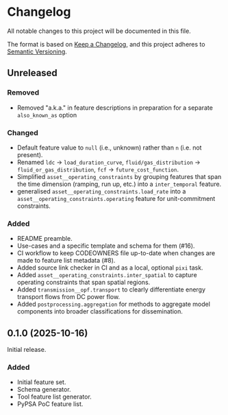 <!--
SPDX-FileCopyrightText: openmod-features contributors

SPDX-License-Identifier: MIT
-->

<!---
Changelog headings can be any of:

Added: for new features.
Changed: for changes in existing functionality.
Deprecated: for soon-to-be removed features.
Removed: for now removed features.
Fixed: for any bug fixes.
Security: in case of vulnerabilities.

Release headings should be of the form:
## YEAR-MONTH-DAY
-->

# Changelog

All notable changes to this project will be documented in this file.

The format is based on [Keep a Changelog](https://keepachangelog.com/en/1.1.0/),
and this project adheres to [Semantic Versioning](https://semver.org/spec/v2.0.0.html).

## Unreleased

### Removed

- Removed "a.k.a." in feature descriptions in preparation for a separate `also_known_as` option

### Changed

- Default feature value to `null` (i.e., unknown) rather than `n` (i.e. not present).
- Renamed `ldc` -> `load_duration_curve`, `fluid/gas_distribution` -> `fluid_or_gas_distribution`, `fcf` -> `future_cost_function`.
- Simplified `asset__operating_constraints` by grouping features that span the time dimension (ramping, run up, etc.) into a `inter_temporal` feature.
- generalised `asset__operating_constraints.load_rate` into a `asset__operating_constraints.operating` feature for unit-commitment constraints.

### Added

- README preamble.
- Use-cases and a specific template and schema for them (#16).
- CI workflow to keep CODEOWNERS file up-to-date when changes are made to feature list metadata (#8).
- Added source link checker in CI and as a local, optional `pixi` task.
- Added `asset__operating_constraints.inter_spatial` to capture operating constraints that span spatial regions.
- Added `transmission__opf.transport` to clearly differentiate energy transport flows from DC power flow.
- Added `postprocessing.aggregation` for methods to aggregate model components into broader classifications for dissemination.

## 0.1.0 (2025-10-16)

Initial release.

### Added

- Initial feature set.
- Schema generator.
- Tool feature list generator.
- PyPSA PoC feature list.
